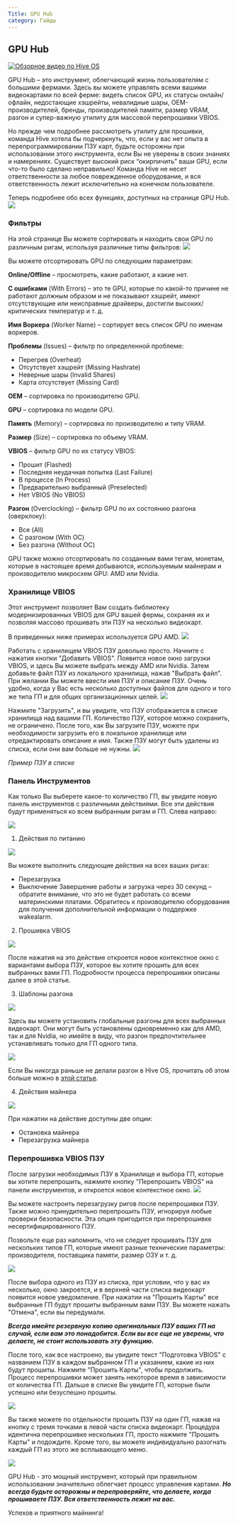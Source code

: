 ```yaml
---
Title: GPU Hub
category: Гайды
---
```


## GPU Hub
<a href="https://youtu.be/t2FyPFxhThU
" target="_blank"><img src="http://img.youtube.com/vi/t2FyPFxhThU/0.jpg"
alt="Обзорное видео по Hive OS"></a>

GPU Hub – это инструмент, облегчающий жизнь пользователям с большими фермами.
Здесь вы можете управлять всеми вашими видеокартами по всей ферме: видеть список GPU, их статусы онлайн/офлайн, недостающие хэшрейты, невалидные шары, OEM-производителей, бренды, производителей памяти, размер VRAM, разгон и супер-важную утилиту для массовой перепрошивки VBIOS.

Но прежде чем подробнее рассмотреть утилиту для прошивки, команда Hive хотела бы подчеркнуть, что, если у вас нет опыта в перепрограммировании ПЗУ карт, будьте осторожны при использовании этого инструмента, если Вы не уверены в своих знаниях и намерениях. Существует высокий риск “окирпичить” ваши GPU, если что-то было сделано неправильно! Команда Hive не несет ответственности за любое поврежденное оборудование, и вся ответственность лежит исключительно на конечном пользователе.

Теперь подробнее обо всех функциях, доступных на странице GPU Hub.
<img src="https://cdn-images-1.medium.com/max/800/1*YI2hi-tF-kJjA8M2tuwPpA.png">

### Фильтры
На этой странице Вы можете сортировать и находить свои GPU по различным ригам, используя различные типы фильтров:
<img src="https://cdn-images-1.medium.com/max/800/1*jiHGMQVCaOkycRZygX5pXQ.png">

Вы можете отсортировать GPU по следующим параметрам:

**Online/Offline** – просмотреть, какие работают, а какие нет.

**С ошибками** (With Errors) – это те GPU, которые по какой-то причине не работают должным образом и не показывают хэшрейт, имеют отсутствующие или неисправные драйверы, достигли высоких/критических температур и т. д.

**Имя Воркера** (Worker Name) – сортирует весь список GPU по именам воркеров.

**Проблемы** (Issues) – фильтр по определенной проблеме:
- Перегрев (Overheat)
- Отсутствует хэшрейт (Missing Hashrate)
- Неверные шары (Invalid Shares)
- Карта отсутствует (Missing Card)

**OEM** – сортировка по производителю GPU.

**GPU** – сортировка по модели GPU.

**Память** (Memory) – сортировка по производителю и типу VRAM.

**Размер** (Size) – сортировка по объему VRAM.

**VBIOS** – фильтр GPU по их статусу VBIOS:
- Прошит (Flashed)
- Последняя неудачная попытка (Last Failure)
- В процессе (In Process)
- Предварительно выбранный (Preselected)
- Нет VBIOS (No VBIOS)

**Разгон** (Overclocking) – фильтр GPU по их состоянию разгона (оверклоку):
- Все (All)
- С разгоном (With OC)
- Без разгона (Without OC)

GPU также можно отсортировать по созданным вами тегам, монетам, которые в настоящее время добываются, используемым майнерам и производителю микросхем GPU: AMD или Nvidia.

### Хранилище VBIOS
Этот инструмент позволяет Вам создать библиотеку модернизированных VBIOS для GPU вашей фермы, сохраняя их и позволяя массово прошивать эти ПЗУ на несколько видеокарт.

В приведенных ниже примерах используется GPU AMD.
<img src="https://cdn-images-1.medium.com/max/800/1*Y65P4llQYPTbliQh8AiIXw.png">

Работать с хранилищем VBIOS ПЗУ довольно просто. Начните с нажатия кнопки "Добавить VBIOS". Появится новое окно загрузки VBIOS, и здесь Вы можете выбрать между AMD или Nvidia. Затем добавьте файл ПЗУ из локального хранилища, нажав "Выбрать файл". При желании Вы можете ввести имя ПЗУ и описание ПЗУ. Очень удобно, когда у Вас есть несколько доступных файлов для одного и того же типа ГП и для общих организационных целей.
<img src="https://cdn-images-1.medium.com/max/800/1*rE3pYaEX2pFQcI-tY-eNFQ.png">

Нажмите "Загрузить", и вы увидите, что ПЗУ отображается в списке хранилища над вашими ГП. Количество ПЗУ, которое можно сохранить, не ограничено. После того, как Вы загрузите ПЗУ, можете при необходимости загрузить его в локальное хранилище или отредактировать описание и имя. Также ПЗУ могут быть удалены из списка, если они вам больше не нужны.
<img src="https://cdn-images-1.medium.com/max/800/0*Ubol5NEpIRII8xh6">

*Пример ПЗУ в списке*

### Панель Инструментов
Как только Вы выберете какое-то количество ГП, вы увидите новую панель инструментов с различными действиями. Все эти действия будут применяться ко всем выбранным ригам и ГП.
Слева направо:

<img src="https://forum.hiveos.farm/uploads/default/original/2X/f/f40f53f24ab2bf17dbdf0061b9d9f1fd41bf9fd5.png">

1. Действия по питанию

<img src="https://forum.hiveos.farm/uploads/default/original/2X/f/f5b504370848c8478f575f73fccd62a5d97f595b.png">

Вы можете выполнить следующие действия на всех ваших ригах:
- Перезагрузка
- Выключение
Завершение работы и загрузка через 30 секунд – обратите внимание, что это не будет работать со всеми материнскими платами. Обратитесь к производителю оборудования для получения дополнительной информации о поддержке wakealarm.

2. Прошивка VBIOS

<img src="https://forum.hiveos.farm/uploads/default/original/2X/f/f3a886240f209860d64faa7e885afc19dc0b608b.png">

После нажатия на это действие откроется новое контекстное окно с вариантами выбора ПЗУ, которое вы хотите прошить для всех выбранных вами ГП. Подробности процесса перепрошивки описаны далее в этой статье.

3. Шаблоны разгона

<img src="https://forum.hiveos.farm/uploads/default/original/2X/1/147921a211fef1549b4af6839f5ec1281acec4cd.png">

Здесь вы можете установить глобальные разгоны для всех выбранных видеокарт. Они могут быть установлены одновременно как для AMD, так и для Nvidia, но имейте в виду, что разгон предпочтительнее устанавливать только для ГП одного типа.

<img src="https://cdn-images-1.medium.com/max/800/0*o5Y67yj4VpsNDTMe">

Если Вы никогда раньше не делали разгон в Hive OS, прочитать об этом больше можно в [этой статье](https://medium.com/hiveon/getting-started-with-hive-os-overclocking-profiles-basics-5e239e4f1ae5).

4. Действия майнера

<img src="https://forum.hiveos.farm/uploads/default/original/2X/b/bf93d014bb6bfc82b28f89a586f9b271ae877105.png">

При нажатии на действие доступны две опции:
- Остановка майнера
- Перезагрузка майнера

### Перепрошивка VBIOS ПЗУ
После загрузки необходимых ПЗУ в Хранилище и выбора ГП, которые вы хотите перепрошить, нажмите кнопку "Перепрошить VBIOS" на панели инструментов, и откроется новое контекстное окно.
<img src="https://cdn-images-1.medium.com/max/800/0*NqQ6Ag-lGkWfesHP">

Вы можете настроить перезагрузку ригов после перепрошивки ПЗУ.
Также можно принудительно перепрошить ПЗУ, игнорируя любые проверки безопасности. Эта опция пригодится при перепрошивке несертифицированного ПЗУ.

Позвольте еще раз напомнить, что не следует прошивать ПЗУ для нескольких типов ГП, которые имеют разные технические параметры: производителя, поставщика памяти, размер ОЗУ и т. д.

<img src="https://forum.hiveos.farm/uploads/default/original/2X/5/50d664435e37fa70123ed976b433efd78b89b877.png">

После выбора одного из ПЗУ из списка, при условии, что у вас их несколько, окно закроется, и в верхней части списка видеокарт появится новое уведомление. При нажатии на "Прошить Карты" все выбранные ГП будут прошиты выбранным вами ПЗУ.
Вы можете нажать "Отмена", если вы передумали.

***Всегда имейте резервную копию оригинальных ПЗУ ваших ГП на случай, если вам это понадобится.
Если вы все еще не уверены, что делаете, не стоит использовать эту функцию.***

После того, как все настроено, вы увидите текст "Подготовка VBIOS" с названием ПЗУ в каждом выбранном ГП и указанием, какие из них будут прошиты. Нажмите "Прошить Карты", чтобы продолжить.
Процесс перепрошивки может занять некоторое время в зависимости от количества ГП. Дальше в списке Вы увидите ГП, которые были успешно или безуспешно прошиты.

<img src="https://cdn-images-1.medium.com/max/800/0*zw5ROlCZ6ot4qw6y">

Вы также можете по отдельности прошить ПЗУ на один ГП, нажав на кнопку с тремя точками в левой части списка видеокарт.
Процедура идентична перепрошивке нескольких ГП, просто нажмите "Прошить Карты" и подождите. Кроме того, вы можете индивидуально разогнать каждый ГП из этого же всплывающего меню.

<img src="https://cdn-images-1.medium.com/max/800/0*2Mea19AM4q1Yaty5">

GPU Hub - это мощный инструмент, который при правильном использовании значительно облегчает процесс управления картами.
***Но всегда будьте осторожны и перепроверяйте, что делаете, когда прошиваете ПЗУ. Вся ответственность лежит на вас.***

Успехов и приятного майнинга!
